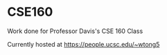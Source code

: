 # CSE160
Work done for Professor Davis's CSE 160 Class

Currently hosted at https://people.ucsc.edu/~wtong5